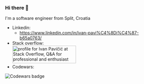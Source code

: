 ### Hi there 👋

I'm a software engineer from Split, Croatia

- Linkedin: 
  -   https://www.linkedin.com/in/ivan-pavi%C4%8Di%C4%87-b65a0763/
- Stack overflow:</br>
<a href="https://stackoverflow.com/users/2335799/ivan-pavi%c4%8di%c4%87"><img src="https://stackoverflow.com/users/flair/2335799.png?theme=dark" width="208" height="58" alt="profile for Ivan Pavičić at Stack Overflow, Q&amp;A for professional and enthusiast programmers" title="profile for Ivan Pavičić at Stack Overflow, Q&amp;A for professional and enthusiast programmers"></a>
- Codewars:
<img src = "https://www.codewars.com/users/ivpavici/badges/large" alt="Codewars badge"/>

<!--
**ivpavici/ivpavici** is a ✨ _special_ ✨ repository because its `README.md` (this file) appears on your GitHub profile.

Here are some ideas to get you started:

- 🔭 I’m currently working on ...
- 🌱 I’m currently learning ...
- 👯 I’m looking to collaborate on ...
- 🤔 I’m looking for help with ...
- 💬 Ask me about ...
- 📫 How to reach me: ...
- 😄 Pronouns: ...
- ⚡ Fun fact: ...
-->
